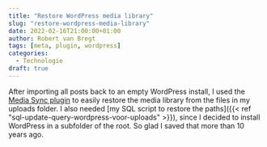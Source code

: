 ```yaml
---
title: "Restore WordPress media library"
slug: "restore-wordpress-media-library"
date: 2022-02-16T21:00:00+01:00
author: Robert van Bregt
tags: [meta, plugin, wordpress]
categories:
  - Technologie
draft: true
---
```

After importing all posts back to an empty WordPress install, I used the [Media Sync plugin](https://wordpress.org/plugins/media-sync/) to easily restore the media library from the files in my uploads folder. I also needed [my SQL script to restore the paths]({{< ref "sql-update-query-wordpress-voor-uploads" >}}), since I decided to install WordPress in a subfolder of the root. So glad I saved that more than 10 years ago.
